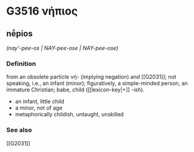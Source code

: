 # G3516 νήπιος

## nḗpios

_(nay'-pee-os | NAY-pee-ose | NAY-pee-ose)_

### Definition

from an obsolete particle νή- (implying negation) and [[G2031]]; not speaking, i.e., an infant (minor); figuratively, a simple-minded person, an immature Christian; babe, child ([[lexicon-key|+]] -ish).

- an infant, little child
- a minor, not of age
- metaphorically childish, untaught, unskilled

### See also

[[G2031]]


